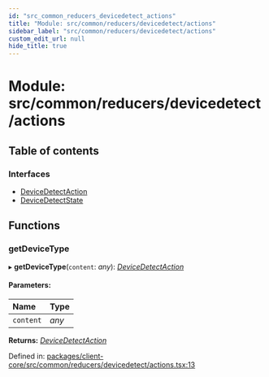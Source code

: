```yaml
---
id: "src_common_reducers_devicedetect_actions"
title: "Module: src/common/reducers/devicedetect/actions"
sidebar_label: "src/common/reducers/devicedetect/actions"
custom_edit_url: null
hide_title: true
---
```


# Module: src/common/reducers/devicedetect/actions

## Table of contents

### Interfaces

- [DeviceDetectAction](../interfaces/src_common_reducers_devicedetect_actions.devicedetectaction.md)
- [DeviceDetectState](../interfaces/src_common_reducers_devicedetect_actions.devicedetectstate.md)

## Functions

### getDeviceType

▸ **getDeviceType**(`content`: *any*): [*DeviceDetectAction*](../interfaces/src_common_reducers_devicedetect_actions.devicedetectaction.md)

#### Parameters:

Name | Type |
:------ | :------ |
`content` | *any* |

**Returns:** [*DeviceDetectAction*](../interfaces/src_common_reducers_devicedetect_actions.devicedetectaction.md)

Defined in: [packages/client-core/src/common/reducers/devicedetect/actions.tsx:13](https://github.com/xr3ngine/xr3ngine/blob/716a06460/packages/client-core/src/common/reducers/devicedetect/actions.tsx#L13)
